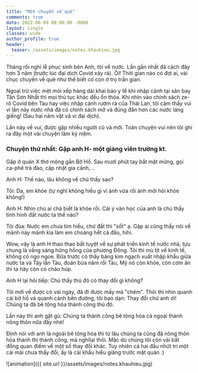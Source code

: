 ```yaml
---
title: "Một chuyến về quê"
comments: true
date: 2022-06-09 00:00:00 -0000
layout: single
classes: wide
author_profile: true
header:
  teaser: /assets/images/notes.khauhieu.jpg
---
```


Tháng rồi nghỉ lễ phục sinh bên Anh, tôi về nước. 
Lần gần nhất đã cách đây hơn 3 năm (trước lúc đại dịch Covid xảy rả).
Ôi! Thời gian nào có đợi ai, vài chục chuyến về quê như thế biết có còn ở trọ trần gian.

Ngoại trừ việc mệt mỏi xếp hàng dài khai báo y tế khi nhập cảnh tại sân bay Tân Sơn Nhất thì mọi thủ tục khác đều ổn thỏa.
Khi nhìn vào chính sách ze-rô Covid bên Tàu hay việc nhập cảnh rườm rà của Thái Lan, 
tôi cảm thấy vui vì lần này nước nhà đã có chính sách mở và đúng đắn hơn các nước láng giếng! (Sau hai năm vật vã vì đại dịch).

Lần này về vui, được gặp nhiều người cũ và mới. Toàn chuyện vui nên tôi ghi ra đây một vài chuyện làm kỷ niệm.

### Chuyện thứ nhất: Gặp anh H- một giảng viên trường kt. 

Gặp ở quán X thơ mộng gần Bờ Hồ. Sau mươi phút tay bắt mặt mừng, gọi ca-phê trà đào, cập nhật gia cảnh,...

Anh H: Thế nào, lâu không về chú thấy sao?

Tôi: Dạ, em khỏe (tự nghĩ không hiểu gì vì ảnh vừa rồi ảnh mới hỏi khỏe không!)

Anh H: Nhìn chú ai chả biết là khỏe rồi. Cái ý văn học của anh là chú thấy tình hình đất nước ta thế nào?

Tôi đùa: Nước em chưa tìm hiểu, chứ đất thì "sốt" ạ. Gặp ai cũng thấy nói về mảnh này mảnh kia làm em choáng hết cả đầu, hihi.

Wow, vậy là anh H thao thao bất tuyệt về sự phát triển kinh tế nước nhà, tựu chung là vầng sáng hửng hồng của phương Đông.
Tôi thì mù tịt về kinh tế, không có ngo ngoe. 
Bữa trước có thấy bảng kim ngạch xuất nhập khẩu giữa nước ta và Tây lẫn Tàu, đoán bừa năm rồi Tàu, Mỹ nó còn khỏe, còn cơm ăn thì ta hãy còn có cháo húp.

Anh H lại hỏi tiếp: Chú thấy thủ đô có thay đổi gì không?

Tôi mới về được có vài ngày, đã đi được mấy mà "chém". Thôi thì nhìn quanh cái bờ hồ và quanh cảnh bên đường, tôi bạo dạn: Thay đổi chứ anh ơi! 
Chúng ta đã bê tông hóa thành công thủ đô.

Lần này thì anh gật gù: Chúng ta thành công bê tông hóa cả ngoại thành nông thôn nữa đấy nhé!

Định nói với anh là ngoài bê tông hóa thì từ lâu chúng ta cũng đã nông thôn hóa thành thị thành công, mà nghĩlại thôi.
Mặc dù chúng tôi còn vài bất đồng quan điểm về một số thay đổi khác. 
Tuy nhiên cả hai đầu nhứt trí một cái mãi chưa thấy đổi, ấy là cái khẩu hiểu giăng trước mặt quán :)

![animation]({{ site.url }}/assets/images/notes.khauhieu.jpg)




